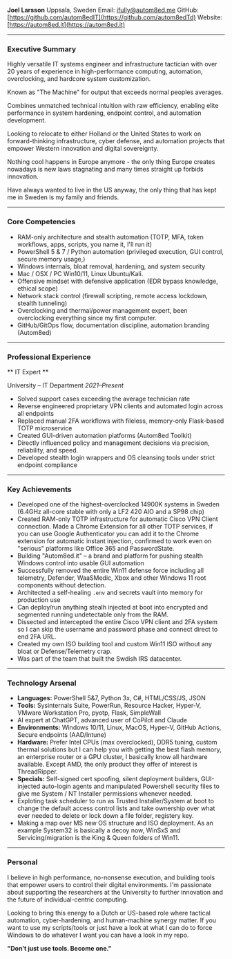 **Joel Larsson**
Uppsala, Sweden
Email: [ifully@autom8ed.me](mailto:ifully@autom8ed.me)
GitHub: [https://github.com/autom8edIT](https://github.com/autom8edTd)
Website: [https://autom8ed.it](https://autom8ed.it)

---

### Executive Summary

Highly versatile IT systems engineer and infrastructure tactician with over 20 years of experience in high-performance computing, automation, overclocking, and hardcore system customization.

Known as "The Machine" for output that exceeds normal peoples averages.

Combines unmatched technical intuition with raw efficiency, enabling elite performance in system hardening, endpoint control, and automation development.

Looking to relocate to either Holland or the United States to work on forward-thinking infrastructure, cyber defense, and automation projects that empower Western innovation and digital sovereignty.

Nothing cool happens in Europe anymore - the only thing Europe creates nowadays is new laws  stagnating and many times straight up forbids innovation.

Have always wanted to live in the US anyway, the only thing that has kept me in Sweden is my family and friends.

---

### Core Competencies

* RAM-only architecture and stealth automation (TOTP, MFA, token workflows, apps, scripts, you name it, I'll run it)
* PowerShell 5 & 7 / Python automation (privileged execution, GUI control, secure memory usage,)
* Windows internals, bloat removal, hardening, and system security
* Mac / OSX / PC Win10/11, Linux Ubuntu/Kali.
* Offensive mindset with defensive application (EDR bypass knowledge, ethical scope)
* Network stack control (firewall scripting, remote access lockdown, stealth tunneling)
* Overclocking and thermal/power management expert, been overclocking everything since my first computer.
* GitHub/GitOps flow, documentation discipline, automation branding (Autom8ed)

---

### Professional Experience

\*\* IT Expert \*\*

&#x20;University – IT Department
*2021–Present*

* Solved support cases exceeding the average technician rate
* Reverse engineered proprietary VPN clients and automated login across all endpoints
* Replaced manual 2FA workflows with fileless, memory-only Flask-based TOTP microservice
* Created GUI-driven automation platforms (Autom8ed Toolkit)
* Directly influenced policy and management decisions via precision, reliability, and speed.
* Developed stealth login wrappers and OS cleansing tools under strict endpoint compliance

---

### Key Achievements

* Developed one of the highest-overclocked 14900K systems in Sweden (6.4GHz all-core stable with only a LF2 420 AIO and a SP98 chip)
* Created RAM-only TOTP infrastructure for automatic Cisco VPN Client connection. Made a Chrome Extension for all other TOTP services, if you can use Google Authenticator you can add it to the Chrome extension for automatic instant injection, confirmed to work even on "serious" platforms like Office 365 and PasswordState.
* Building "Autom8ed.it" – a brand and platform for pushing stealth Windows control into usable GUI automation
* Successfully removed the entire Win11 defense force including all telemetry, Defender, WaaSMedic, Xbox and other Windows 11 root components without detection.
* Architected a self-healing `.env` and secrets vault into memory for production use
* Can deploy/run anything stealh injected at boot into encrypted and segmented running undetectable only from the RAM.
* Dissected and intercepted the entire Cisco VPN client and 2FA system so I can skip the username and password phase and connect direct to end 2FA URL.
* Created my own ISO building tool and custom Win11 ISO without any bloat or Defense/Telemetry crap.
* Was part of the team that built the Swdish IRS datacenter.
---

### Technology Arsenal

* **Languages:** PowerShell 5&7, Python 3x, C#, HTML/CSS/JS, JSON
* **Tools:** Sysinternals Suite, PowerRun, Resource Hacker, Hyper-V, VMware Workstation Pro, pyotp, Flask, SimpleWall
* AI expert at ChatGPT, advanced user of CoPilot and Claude
* **Environments:** Windows 10/11, Linux, MacOS, Hyper-V, GitHub Actions, Secure endpoints (AAD/Intune) 
* **Hardware:** Prefer Intel CPUs (max overclocked), DDR5 tuning, custom thermal solutions but I can help you with getting the best flash memory, an enterprise router or a GPU cluster, I basically know all hardware available. Except AMD, the only product they offer of interest is ThreadRipper.
* **Specials:** Self-signed cert spoofing, silent deployment builders, GUI-injected auto-login agents and manipulated Powershell security files to give me System / NT Installer permissions whenever needed.
* Exploting task scheduler to run as Trusted Installer/System at boot to change the default access control lists and take ownership over what ever needed to delete or lock down a file folder, registery key.
* Making a map over MS new OS structure and ISO deployment. As an example System32 is basically a decoy now, WinSxS and Servicing/migration is the King & Queen folders of Win11.
---

### Personal

I believe in high performance, no-nonsense execution, and building tools that empower users to control their digital environments. I'm passionate about supporting the researchers at the University to further innovation and the future of individual-centric computing.

Looking to bring this energy to a Dutch or US-based role where tactical automation, cyber-hardening, and human-machine synergy matter.
If you want to use my scripts/tools or just have a look at what I can do to force Windows to do whatever I want you can have a look in my repo.

**"Don’t just use tools. Become one."**
